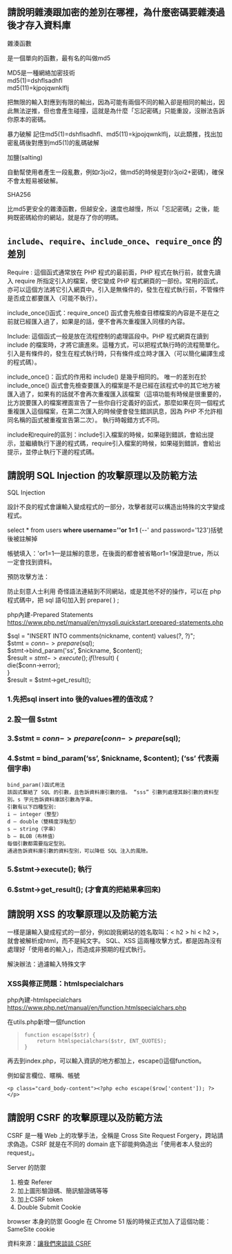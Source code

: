 ## 請說明雜湊跟加密的差別在哪裡，為什麼密碼要雜湊過後才存入資料庫

雜湊函數

是一個單向的函數，最有名的叫做md5

MD5是一種網絡加密技術  
md5(1)=dshflsadhfl  
md5(11)=kjpojqwnklflj

把無限的輸入對應到有限的輸出，因為可能有兩個不同的輸入卻是相同的輸出，因此無法逆推，但也會產生碰撞，這就是為什麼「忘記密碼」只能重設，沒辦法告訴你原本的密碼。

暴力破解
記住md5(1)=dshflsadhfl、md5(11)=kjpojqwnklflj，以此類推，找出加密亂碼後對應到md5(1)的亂碼破解

加鹽(salting)

自動幫使用者產生一段亂數，例如r3joi2，做md5的時候是對(r3joi2+密碼)，確保不會太輕易被破解。

SHA256

比md5更安全的雜湊函數，但越安全，速度也越慢，所以「忘記密碼」之後，能夠既密碼給你的網站，就是存了你的明碼。

## `include`、`require`、`include_once`、`require_once` 的差別

Require : 這個函式通常放在 PHP 程式的最前面，PHP 程式在執行前，就會先讀入 require 所指定引入的檔案，使它變成 PHP 程式網頁的一部份。常用的函式，亦可以這個方法將它引入網頁中。引入是無條件的，發生在程式執行前，不管條件是否成立都要匯入（可能不執行）。

include_once()函式：require_once() 函式會先檢查目標檔案的內容是不是在之前就已經匯入過了，如果是的話，便不會再次重複匯入同樣的內容。

Include: 這個函式一般是放在流程控制的處理區段中。PHP 程式網頁在讀到 include 的檔案時，才將它讀進來。這種方式，可以把程式執行時的流程簡單化。引入是有條件的，發生在程式執行時，只有條件成立時才匯入（可以簡化編譯生成的程式碼）。

include_once()：函式的作用和 include() 是幾乎相同的。
唯一的差別在於 include_once() 函式會先檢查要匯入的檔案是不是已經在該程式中的其它地方被匯入過了，如果有的話就不會再次重複匯入該檔案（這項功能有時候是很重要的，比方說要匯入的檔案裡面宣告了一些你自行定義好的函式，那麼如果在同一個程式重複匯入這個檔案，在第二次匯入的時候便會發生錯誤訊息，因為 PHP 不允許相同名稱的函式被重複宣告第二次）。
執行時報錯方式不同。

include和require的區別：include引入檔案的時候，如果碰到錯誤，會給出提示，並繼續執行下邊的程式碼，require引入檔案的時候，如果碰到錯誤，會給出提示，並停止執行下邊的程式碼。

## 請說明 SQL Injection 的攻擊原理以及防範方法

SQL Injection

設計不良的程式會讓輸入變成程式的一部分，攻擊者就可以構造出特殊的文字變成程式。

select * from users **where username=''or 1=1** (--' and password='123')括號後被註解掉

帳號填入：'or1=1––是註解的意思，在後面的都會被省略or1=1保證是true，所以一定會找到資料。

預防攻擊方法：

防止刻意人士利用 奇怪語法連結到不同網站，或是其他不好的操作，可以在 php 程式碼中，把 sql 語句加入到 prepare( ) ;

php內建-Prepared Statements  
https://www.php.net/manual/en/mysqli.quickstart.prepared-statements.php

$sql = "INSERT INTO comments(nickname, content) values(?, ?)";  
$stmt = $conn->prepare($sql);  
$stmt->bind_param('ss', $nickname, $content);  
$result = $stmt->execute();  
  if (!$result) {  
     die($conn->error);  
        }  
$result = $stmt->get_result();  

### 1.先把sql insert into 後的values裡的值改成？  
### 2.設一個 $stmt  
### 3.$stmt = $conn−>prepare(conn−>prepare($sql);  
### 4.$stmt = bind_param(‘ss’, $nickname, $content); (‘ss’ 代表兩個字串)  
	
	bind_param()函式用法  
	該函式繫結了 SQL 的引數，且告訴資料庫引數的值。 “sss” 引數列處理其餘引數的資料型別。s 字元告訴資料庫該引數為字串。
	引數有以下四種型別:  
	i – integer（整型）  
	d – double（雙精度浮點型）  
	s – string（字串）  
	b – BLOB（布林值）  
	每個引數都需要指定型別。  
	通過告訴資料庫引數的資料型別，可以降低 SQL 注入的風險。

### 5.$stmt->execute(); 執行  
### 6.$stmt->get_result();  (才會真的把結果拿回來)


##  請說明 XSS 的攻擊原理以及防範方法

一樣是讓輸入變成程式的一部分，例如說我網站的姓名取叫：< h2 > hi < h2 >，就會被解析成html，而不是純文字。
SQL、XSS 這兩種攻擊方式，都是因為沒有處理好「使用者的輸入」，而造成非預期的程式執行。

解決辦法：過濾輸入特殊文字  
### XSS與修正問題：htmlspecialchars

php內建-htmlspecialchars  
https://www.php.net/manual/en/function.htmlspecialchars.php

在utils.php新增一個function  
>     function escape($str) {  
>         return htmlspecialchars($str, ENT_QUOTES);  
>     }  

再去到index.php，可以輸入資訊的地方都加上，escape()這個function。

例如留言欄位、暱稱、帳號

 `<p class="card_body-content"><?php echo escape($row['content']); ?></p>`

## 請說明 CSRF 的攻擊原理以及防範方法

CSRF 是一種 Web 上的攻擊手法，全稱是 Cross Site Request Forgery，跨站請求偽造。CSRF 就是在不同的 domain 底下卻能夠偽造出「使用者本人發出的 request」。


Server 的防禦  
1. 檢查 Referer  
2. 加上圖形驗證碼、簡訊驗證碼等等  
3. 加上CSRF token  
4. Double Submit Cookie  

browser 本身的防禦
Google 在 Chrome 51 版的時候正式加入了這個功能：SameSite cookie

資料來源：[讓我們來談談 CSRF](https://blog.techbridge.cc/2017/02/25/csrf-introduction/)